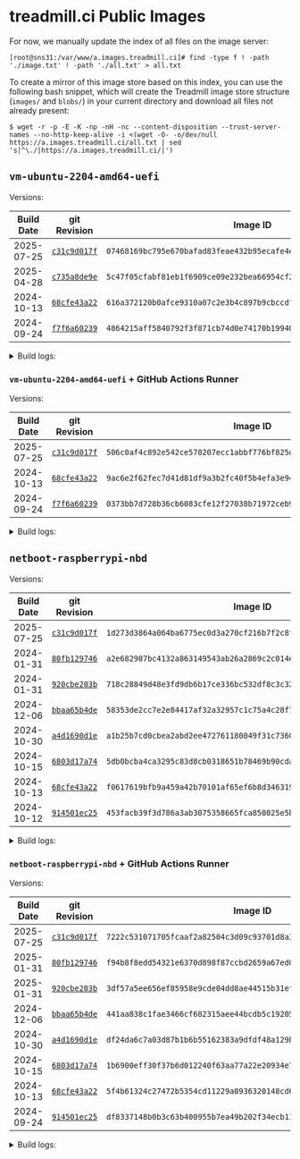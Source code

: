 # treadmill.ci Public Images

For now, we manually update the index of all files on the image server:
```
[root@sns31:/var/www/a.images.treadmill.ci]# find -type f ! -path './image.txt' ! -path './all.txt' > all.txt
```

To create a mirror of this image store based on this index, you can
use the following bash snippet, which will create the Treadmill image
store structure (`images/` and `blobs/`) in your current directory and
download all files not already present:
```
$ wget -r -p -E -K -np -nH -nc --content-disposition --trust-server-names --no-http-keep-alive -i <(wget -O- -o/dev/null https://a.images.treadmill.ci/all.txt | sed 's|^\./|https://a.images.treadmill.ci/|')
```

## `vm-ubuntu-2204-amd64-uefi`

Versions:

| Build Date | git Revision                                                                                                                               | Image ID                                                           |
|------------|--------------------------------------------------------------------------------------------------------------------------------------------|--------------------------------------------------------------------|
| 2025-07-25 | [`c31c9d017f`](https://github.com/treadmill-tb/images/blob/c31c9d017f0388a2f64f8d8678ad54f9f540e273/vm-ubuntu-2204-amd64-uefi/default.nix) | `07468169bc795e670bafad83feae432b95ecafe4e60c13385ec866a27f9a4df7` |
| 2025-04-28 | [`c735a8de9e`](https://github.com/treadmill-tb/images/blob/c735a8de9ef2a9deb8177b9e6a5b30acc11bf62b/vm-ubuntu-2204-amd64-uefi/default.nix) | `5c47f05cfabf81eb1f6909ce09e232bea66954cf248ed9bca3e437f57768fc13` |
| 2024-10-13 | [`68cfe43a22`](https://github.com/treadmill-tb/images/blob/68cfe43a225bf83bba4fe3fe11723bda7da9c45f/vm-ubuntu-2204-amd64-uefi/default.nix) | `616a372120b0afce9310a07c2e3b4c897b9cbccdfec4cf01ccbcca82c156ee05` |
| 2024-09-24 | [`f7f6a60239`](https://github.com/treadmill-tb/images/blob/f7f6a6023970684ab56515fcdedf1b5792f368f7/vm-ubuntu-2204-amd64-uefi/default.nix) | `4864215aff5840792f3f871cb74d0e74170b199406a56422612efa715e72e1a5` |

<details>
<summary>Build logs:</summary>

### `c31c9d017f`

```
leons@caesium ~/p/t/i/vm-ubuntu-2204-amd64-uefi (main)> git rev-parse HEAD
c31c9d017f0388a2f64f8d8678ad54f9f540e273
leons@caesium ~/p/t/i/vm-ubuntu-2204-amd64-uefi (main)> nix-build -I nixpkgs=https://github.com/nixos/nixpkgs/archive/nixos-25.05.tar.gz -E 'with import <nixpkgs> {}; callPackage ./default.nix {}'
fetching git input 'git+https://github.com/nix-community/fenix.git'
fetching git input 'git+https://github.com/treadmill-tb/treadmill.git'
/nix/store/6kps7gmafa0skmk5q5p0vh0z33c9kjan-treadmill-store
leons@caesium ~/p/t/i/vm-ubuntu-2204-amd64-uefi (main)> rsync -rv -L result/ leons@sns31.cs.princeton.edu:/var/www/a.images.treadmill.ci/
sending incremental file list
image.txt
blobs/ca/
blobs/ca/cd/
blobs/ca/cd/f7/
blobs/ca/cd/f7/cacdf7c464666e032f98a1e509b77256fd443d4c394ab393f7fc3fa76f6e2f24
images/07/
images/07/46/
images/07/46/81/
images/07/46/81/07468169bc795e670bafad83feae432b95ecafe4e60c13385ec866a27f9a4df7

sent 945,064,708 bytes  received 113 bytes  46,100,722.98 bytes/sec
total size is 944,833,540  speedup is 1.00
```

### `c735a8de9e`

```
leons@caesium ~/p/t/i/vm-ubuntu-2204-amd64-uefi (main)> git rev-parse HEAD
c735a8de9ef2a9deb8177b9e6a5b30acc11bf62b
leons@caesium ~/p/t/i/vm-ubuntu-2204-amd64-uefi (main)> nix-build -E 'with import <nixpkgs> {}; callPackage ./default.nix {}'
/nix/store/zj9gszd7adgyj56wcjy0sfnvhpy5rf2g-treadmill-store
leons@caesium ~/p/t/i/vm-ubuntu-2204-amd64-uefi (main)> rsync -rv -L result/ leons@sns31.cs.princeton.edu:/var/www/a.images.treadmill.ci/
sending incremental file list
image.txt
blobs/5f/
blobs/5f/1f/
blobs/5f/1f/a9/
blobs/5f/1f/a9/5f1fa9a64cf4e5e92d42b585f0abe905e6678ae831619c3237ceadb195276013
images/5c/
images/5c/47/
images/5c/47/f0/
images/5c/47/f0/5c47f05cfabf81eb1f6909ce09e232bea66954cf248ed9bca3e437f57768fc13

sent 947,470,676 bytes  received 113 bytes  65,342,813.03 bytes/sec
total size is 947,238,916  speedup is 1.00
```

### `68cfe43a22`

```
leons@caesium ~/p/t/i/vm-ubuntu-2204-amd64-uefi (main)> git rev-parse HEAD
68cfe43a225bf83bba4fe3fe11723bda7da9c45f
leons@caesium ~/p/t/i/vm-ubuntu-2204-amd64-uefi (main)> nix-build -E 'with import <nixpkgs> {}; callPackage ./default.nix {}'
/nix/store/fcssv6py0hh2p4hfd9w5h9pl5d3ysz5p-treadmill-store
leons@caesium ~/p/t/i/vm-ubuntu-2204-amd64-uefi (main)> rsync -rv -L result/ leons@sns31.cs.princeton.edu:/var/www/a.images.treadmill.ci/
sending incremental file list
image.txt
blobs/6c/
blobs/6c/82/
blobs/6c/82/47/
blobs/6c/82/47/6c8247e4440a4f9a691f67643c1d2adf87d48b6c475bd7b83599851cec785164
images/61/
images/61/6a/
images/61/6a/37/
images/61/6a/37/616a372120b0afce9310a07c2e3b4c897b9cbccdfec4cf01ccbcca82c156ee05

sent 941,459,348 bytes  received 113 bytes  81,866,040.09 bytes/sec
total size is 941,229,060  speedup is 1.00
```


### `f7f6a60239`

```
leons@caesium ~/p/t/i/vm-ubuntu-2204-amd64-uefi (main)> git rev-parse HEAD
f7f6a6023970684ab56515fcdedf1b5792f368f7
leons@caesium ~/p/t/i/vm-ubuntu-2204-amd64-uefi (main)> nix-build -E 'with import <nixpkgs> {}; callPackage ./default.nix {}'
/nix/store/1bjwlkjbxq7nal5sbll6snh9wc0ingbv-treadmill-store
leons@caesium ~/p/t/i/vm-ubuntu-2204-amd64-uefi (main)> rsync -rv -L result/ leons@sns31.cs.princeton.edu:/var/www/a.images.treadmill.ci/
sending incremental file list
image.txt
blobs/
blobs/33/
blobs/33/31/
blobs/33/31/75/
blobs/33/31/75/33317569a76291991bb8dae68a08b2369221a229192eec1ad3227d38826da281
images/
images/48/
images/48/64/
images/48/64/21/
images/48/64/21/4864215aff5840792f3f871cb74d0e74170b199406a56422612efa715e72e1a5

sent 940,869,394 bytes  received 113 bytes  89,606,619.71 bytes/sec
total size is 940,639,236  speedup is 1.00
```

</details>

### `vm-ubuntu-2204-amd64-uefi` + GitHub Actions Runner

Versions:

| Build Date | git Revision                                                                                                                                          | Image ID                                                           |
|------------|-------------------------------------------------------------------------------------------------------------------------------------------------------|--------------------------------------------------------------------|
| 2025-07-25 | [`c31c9d017f`](https://github.com/treadmill-tb/images/blob/c31c9d017f0388a2f64f8d8678ad54f9f540e273/vm-ubuntu-2204-amd64-uefi/gh-actions-overlay.nix) | `506c0af4c892e542ce578207ecc1abbf776bf825d3b1a72ddf295465af215756` |
| 2024-10-13 | [`68cfe43a22`](https://github.com/treadmill-tb/images/blob/68cfe43a225bf83bba4fe3fe11723bda7da9c45f/vm-ubuntu-2204-amd64-uefi/gh-actions-overlay.nix) | `9ac6e2f62fec7d41d81df9a3b2fc40f5b4efa3e94055ea43a83e29dc77b791ee` |
| 2024-09-24 | [`f7f6a60239`](https://github.com/treadmill-tb/images/blob/f7f6a6023970684ab56515fcdedf1b5792f368f7/vm-ubuntu-2204-amd64-uefi/gh-actions-overlay.nix) | `0373bb7d728b36cb6083cfe12f27038b71972ceb90563b0037d4012df7b62bf4` |

<details>
<summary>Build logs:</summary>

### `c31c9d017f`

```
leons@caesium ~/p/t/i/vm-ubuntu-2204-amd64-uefi (main)> git rev-parse HEAD
c31c9d017f0388a2f64f8d8678ad54f9f540e273
leons@caesium ~/p/t/i/vm-ubuntu-2204-amd64-uefi (main)> nix-build -I nixpkgs=https://github.com/nixos/nixpkgs/archive/nixos-25.05.tar.gz gh-actions-overlay.nix
fetching git input 'git+https://github.com/nix-community/fenix.git'
fetching git input 'git+https://github.com/treadmill-tb/treadmill.git'
/nix/store/6nlgbffa7kmhps2yjs95cng95z4aqcpb-image-store
leons@caesium ~/p/t/i/vm-ubuntu-2204-amd64-uefi (main)> rsync -rv -L result/ leons@sns31.cs.princeton.edu:/var/www/a.images.treadmill.ci/
sending incremental file list
image.txt
blobs/a6/
blobs/a6/85/
blobs/a6/85/fc/
blobs/a6/85/fc/a685fc1e896cb84380cf4fda4b76f64a2463773e8ac63c379bdc39efc09b1a10
blobs/ca/cd/f7/cacdf7c464666e032f98a1e509b77256fd443d4c394ab393f7fc3fa76f6e2f24
images/50/
images/50/6c/
images/50/6c/0a/
images/50/6c/0a/506c0af4c892e542ce578207ecc1abbf776bf825d3b1a72ddf295465af215756

sent 648,500,305 bytes  received 215,334 bytes  56,410,055.57 bytes/sec
total size is 1,593,050,917  speedup is 2.46
```

### `68cfe43a22`

```
leons@caesium ~/p/t/i/vm-ubuntu-2204-amd64-uefi (main)> git rev-parse HEAD
68cfe43a225bf83bba4fe3fe11723bda7da9c45f
leons@caesium ~/p/t/i/vm-ubuntu-2204-amd64-uefi (main)> nix-build gh-actions-overlay.nix
/nix/store/25p7sbadzw5rj7b1dz23zxacw0ri8nzr-image-store
leons@caesium ~/p/t/i/vm-ubuntu-2204-amd64-uefi (main)> rsync -rv -L result/ leons@sns31.cs.princeton.edu:/var/www/a.images.treadmill.ci/
sending incremental file list
image.txt
blobs/06/
blobs/06/ff/
blobs/06/ff/9f/
blobs/06/ff/9f/06ff9fbb107733147c0ab2bd92efd4a2844b42c9ec60945d8e84de1b6194ed61
blobs/6c/82/47/6c8247e4440a4f9a691f67643c1d2adf87d48b6c475bd7b83599851cec785164
images/9a/
images/9a/c6/
images/9a/c6/e2/
images/9a/c6/e2/9ac6e2f62fec7d41d81df9a3b2fc40f5b4efa3e94055ea43a83e29dc77b791ee

sent 658,136,207 bytes  received 214,956 bytes  77,453,078.00 bytes/sec
total size is 1,599,080,209  speedup is 2.43
```

### `f7f6a60239`

```
leons@caesium ~/p/t/i/vm-ubuntu-2204-amd64-uefi (main)> git rev-parse HEAD
f7f6a6023970684ab56515fcdedf1b5792f368f7
leons@caesium ~/p/t/i/vm-ubuntu-2204-amd64-uefi (main)> nix-build gh-actions-overlay.nix
/nix/store/yzn9rhawqslvl8y7b55sq6n19lhlcxrx-image-store
leons@caesium ~/p/t/i/vm-ubuntu-2204-amd64-uefi (main)> rsync -rv -L result/ leons@sns31.cs.princeton.edu:/var/www/a.images.treadmill.ci/
sending incremental file list
image.txt
blobs/33/31/75/33317569a76291991bb8dae68a08b2369221a229192eec1ad3227d38826da281
blobs/9b/
blobs/9b/bc/
blobs/9b/bc/f6/
blobs/9b/bc/f6/9bbcf6d6a67886ac58b9d6cdbb87b49e1a14ebeb8b19b99279b3d73eacdf00b0
images/03/
images/03/73/
images/03/73/bb/
images/03/73/bb/0373bb7d728b36cb6083cfe12f27038b71972ceb90563b0037d4012df7b62bf4

sent 658,398,373 bytes  received 214,879 bytes  69,327,710.74 bytes/sec
total size is 1,598,752,529  speedup is 2.43
```

</details>

## `netboot-raspberrypi-nbd`

Versions:

| Build Date | git Revision                                                                                                                             | Image ID                                                           |
|------------|------------------------------------------------------------------------------------------------------------------------------------------|--------------------------------------------------------------------|
| 2025-07-25 | [`c31c9d017f`](https://github.com/treadmill-tb/images/blob/c31c9d017f0388a2f64f8d8678ad54f9f540e273/netboot-raspberrypi-nbd/default.nix) | `1d273d3864a064ba6775ec0d3a270cf216b7f2c8ff974bad5917cf47410914ce` |
| 2024-01-31 | [`80fb129746`](https://github.com/treadmill-tb/images/blob/80fb129746645beebf328113140af8a1d2e41adc/netboot-raspberrypi-nbd/default.nix) | `a2e682907bc4132a863149543ab26a2869c2c014ef6ad63ae0d66c088377deaf` |
| 2024-01-31 | [`920cbe203b`](https://github.com/treadmill-tb/images/blob/920cbe203b7ba34b571bedb1428b4f3b02cb04ca/netboot-raspberrypi-nbd/default.nix) | `718c28849d48e3fd9db6b17ce336bc532df8c3c32f4ac7e8b61a79b901f8f452` |
| 2024-12-06 | [`bbaa65b4de`](https://github.com/treadmill-tb/images/blob/bbaa65b4de28ce20a55d79ac877bd1f1d060b2ae/netboot-raspberrypi-nbd/default.nix) | `58353de2cc7e2e84417af32a32957c1c75a4c28f7c0471c4598233e92310e3bd` |
| 2024-10-30 | [`a4d1690d1e`](https://github.com/treadmill-tb/images/blob/a4d1690d1ef9c2e330a71237913279ab90ca545d/netboot-raspberrypi-nbd/default.nix) | `a1b25b7cd0cbea2abd2ee472761180049f31c736095f81c16c65a5877e9f2c44` |
| 2024-10-15 | [`6803d17a74`](https://github.com/treadmill-tb/images/blob/6803d17a74a4158e80fc6bc6fe44c64543ff0d15/netboot-raspberrypi-nbd/default.nix) | `5db0bcba4ca3295c83d8cb0318651b78469b90cda9f124011c2bd15a0f1f8999` |
| 2024-10-13 | [`68cfe43a22`](https://github.com/treadmill-tb/images/blob/68cfe43a225bf83bba4fe3fe11723bda7da9c45f/netboot-raspberrypi-nbd/default.nix) | `f0617619bfb9a459a42b70101af65ef6b8d34631955f1d46423674e9897f26fc` |
| 2024-10-12 | [`914501ec25`](https://github.com/treadmill-tb/images/blob/914501ec25617613d8bc4d5ca034438e3030acf3/netboot-raspberrypi-nbd/default.nix) | `453facb39f3d786a3ab3075358665fca850025e5b342487066f7a5c5482bd8ab` |

<details>
<summary>Build logs:</summary>

### `c31c9d017f`

```
leons@caesium ~/p/t/i/netboot-raspberrypi-nbd (main)> git rev-parse HEAD
c31c9d017f0388a2f64f8d8678ad54f9f540e273
leons@caesium ~/p/t/i/netboot-raspberrypi-nbd (main)> nix-build -I nixpkgs=https://github.com/nixos/nixpkgs/archive/nixos-25.05.tar.gz -E 'with import <nixpkgs> {}; callPackage ./default.nix {}'
fetching git input 'git+https://github.com/nix-community/fenix.git'
fetching git input 'git+https://github.com/treadmill-tb/treadmill.git'
/nix/store/r2cz4pk1cjvcvzj5s5rmhfcbxi3a1jcw-treadmill-store
leons@caesium ~/p/t/i/netboot-raspberrypi-nbd (main)> rsync -rv -L result/ leons@sns31.cs.princeton.edu:/var/www/a.images.treadmill.ci/
sending incremental file list
image.txt
blobs/d0/fe/85/d0fe85398093e5c0eb6eb0a207810d630421e4c2fd258f69196094758b238c80
blobs/e8/39/ce/e839ce3984083b7c9b491615aa0382d159c5ee0204d252cce5efcf0225f1a622
images/1d/27/3d/1d273d3864a064ba6775ec0d3a270cf216b7f2c8ff974bad5917cf47410914ce

sent 217,200 bytes  received 378,957 bytes  20,917.79 bytes/sec
total size is 2,156,657,811  speedup is 3,617.60
```

### `80fb129746`

```
leons@caesium ~/p/t/i/netboot-raspberrypi-nbd (main)> git rev-parse HEAD
80fb129746645beebf328113140af8a1d2e41adc
leons@caesium ~/p/t/i/netboot-raspberrypi-nbd (main)> nix-build -E 'with import <nixpkgs> {}; callPackage ./default.nix {}'
fetching git input 'git+https://github.com/nix-community/fenix.git'
fetching git input 'git+https://github.com/treadmill-tb/treadmill.git'
/nix/store/bg2zw64ahh9k0dzrsij51g1f0rnw5nkk-treadmill-store
leons@caesium ~/p/t/i/netboot-raspberrypi-nbd (main)> rsync -rv -L result/ leons@sns31.cs.princeton.edu:/var/www/a.images.treadmill.ci/
sending incremental file list
image.txt
blobs/65/
blobs/65/7f/
blobs/65/7f/de/
blobs/65/7f/de/657fde93f3d1f48cb190983c5ed97692d398100834ec2721696a3adaa19f9af5
blobs/f0/
blobs/f0/04/
blobs/f0/04/37/
blobs/f0/04/37/f00437ea67ca16a52ecb2b54bc691d148b79d728f68dc25b7e3cf8f02bc602ac
images/a2/
images/a2/e6/
images/a2/e6/82/
images/a2/e6/82/a2e682907bc4132a863149543ab26a2869c2c014ef6ad63ae0d66c088377deaf

sent 2,149,318,777 bytes  received 148 bytes  84,287,016.67 bytes/sec
total size is 2,148,793,491  speedup is 1.00
```

### `920cbe203b`

```
leons@caesium ~/p/t/i/netboot-raspberrypi-nbd (main)> git rev-parse HEAD
920cbe203b7ba34b571bedb1428b4f3b02cb04ca
leons@caesium ~/p/t/i/netboot-raspberrypi-nbd (main)> nix-build -E 'with import <nixpkgs> {}; callPackage ./default.nix {}'
fetching git input 'git+https://github.com/nix-community/fenix.git'
fetching git input 'git+https://github.com/treadmill-tb/treadmill.git'
/nix/store/2id5l0w2vljdakvibpz89q86r9q5wcbn-treadmill-store
leons@caesium ~/p/t/i/netboot-raspberrypi-nbd (main)> rsync -rv -L result/ leons@sns31.cs.princeton.edu:/var/www/a.images.treadmill.ci/
sending incremental file list
image.txt
blobs/d0/
blobs/d0/99/
blobs/d0/99/e8/
blobs/d0/99/e8/d099e857f6266da7e1e2a49064ebd6e3a62643a39eee2b4aa5b95ea298e0ba08
blobs/fa/
blobs/fa/cf/
blobs/fa/cf/df/
blobs/fa/cf/df/facfdfe0c346d9debf4e7e0ee12417bad93474d4dc5b26eb8583e9933383db96
images/71/
images/71/8c/
images/71/8c/28/
images/71/8c/28/718c28849d48e3fd9db6b17ce336bc532df8c3c32f4ac7e8b61a79b901f8f452

sent 2,157,971,643 bytes  received 148 bytes  88,080,481.27 bytes/sec
total size is 2,157,444,243  speedup is 1.00
```

### `bbaa65b4de`

```
leons@caesium ~/p/t/i/netboot-raspberrypi-nbd (main)> git rev-parse HEAD
bbaa65b4de28ce20a55d79ac877bd1f1d060b2ae
leons@caesium ~/p/t/i/netboot-raspberrypi-nbd (main)> nix-build  -E 'with import <nixpkgs> {}; callPackage ./default.nix {}'
/nix/store/h45xlb381jcsllh3dx54rf8ddz0zxday-treadmill-store
leons@caesium ~/p/t/i/netboot-raspberrypi-nbd (main)> rsync -rv -L result/ leons@sns31.cs.princeton.edu:/var/www/a.images.treadmill.ci/
sending incremental file list
image.txt
blobs/bb/07/46/bb074607e34ca760c9ad00f01931fff05e8ed34d8a01d2413ae9e95ce87fe298
blobs/c9/12/05/c9120536872e66511d2fe089fd4949b0a1289536b54f9a2cc5c16605b0f7e941
images/58/
images/58/35/
images/58/35/3d/
images/58/35/3d/58353de2cc7e2e84417af32a32957c1c75a4c28f7c0471c4598233e92310e3bd

sent 217,993 bytes  received 378,398 bytes  51,860.09 bytes/sec
total size is 2,148,990,099  speedup is 3,603.32
```

### `a4d1690d1e`

```
leons@caesium ~/p/t/i/netboot-raspberrypi-nbd (main)> git rev-parse HEAD
a4d1690d1ef9c2e330a71237913279ab90ca545d
leons@caesium ~/p/t/i/netboot-raspberrypi-nbd (main)> nix-build -E 'with import <nixpkgs> {}; callPackage ./default.nix {}'
/nix/store/nakjliab1q6cd0l3f1v2zl3c65wghfl7-treadmill-store
leons@caesium ~/p/t/i/netboot-raspberrypi-nbd (main)> rsync -rv -L result/ leons@sns31.cs.princeton.edu:/var/www/a.images.treadmill.ci/
sending incremental file list
image.txt
blobs/6a/
blobs/6a/d5/
blobs/6a/d5/57/
blobs/6a/d5/57/6ad557ac9249f743b56124e0157b01e5cf28fcd5c45222b48ced16804b17eb09
blobs/9d/
blobs/9d/30/
blobs/9d/30/51/
blobs/9d/30/51/9d30513e0dc24566abb2271f269e6509db9866d313a5e0445e3afe9029542947
images/a1/
images/a1/b2/
images/a1/b2/5b/
images/a1/b2/5b/a1b25b7cd0cbea2abd2ee472761180049f31c736095f81c16c65a5877e9f2c44

sent 2,163,215,797 bytes  received 148 bytes  105,522,729.02 bytes/sec
total size is 2,162,687,123  speedup is 1.00
```

### `6803d17a74`

```
leons@caesium ~/p/t/i/netboot-raspberrypi-nbd (main)> git rev-parse HEAD
6803d17a74a4158e80fc6bc6fe44c64543ff0d15
leons@caesium ~/p/t/i/netboot-raspberrypi-nbd (main)> nix-build -I nixpkgs=https://github.com/nixos/nixpkgs/archive/release-24.05.tar.gz -E 'with import <nixpkgs> {}; callPackage ./default.nix {}'
/nix/store/b4vwspja2w7zp8slajn4zb6xydz6bdp8-treadmill-store
leons@caesium ~/p/t/i/netboot-raspberrypi-nbd (main)> rsync -rv -L result/ leons@sns31.cs.princeton.edu:/var/www/a.images.treadmill.ci/
sending incremental file list
image.txt
blobs/50/a3/39/50a339bb4ec10902d7bae426fe216a8008fca81fa82ce9a8036ebad998320c98
blobs/e4/4b/bd/e44bbd64b70c8afea5f704e8b6884f7d52bee81c75b84ac443bb77e45901acbf
images/5d/b0/bc/5db0bcba4ca3295c83d8cb0318651b78469b90cda9f124011c2bd15a0f1f8999

sent 217,190 bytes  received 378,929 bytes  51,836.43 bytes/sec
total size is 2,155,740,307  speedup is 3,616.29
```

### `68cfe43a22`

```
leons@caesium ~/p/t/i/netboot-raspberrypi-nbd (main)> git rev-parse HEAD
68cfe43a225bf83bba4fe3fe11723bda7da9c45f
leons@caesium ~/p/t/i/netboot-raspberrypi-nbd (main)> nix-build -E 'with import <nixpkgs> {}; callPackage ./default.nix {}'
/nix/store/wc452qz6yp2fy7qdlk0sn71rbcsky45g-treadmill-store
leons@caesium ~/p/t/i/netboot-raspberrypi-nbd (main)> rsync -rv -L result/ leons@sns31.cs.princeton.edu:/var/www/a.images.treadmill.ci/
sending incremental file list
image.txt
blobs/33/24/
blobs/33/24/52/
blobs/33/24/52/3324528e034d27c28f4b58b734aab3e0b041a1c57c044bcef1a3c552ff88665a
blobs/50/
blobs/50/16/
blobs/50/16/df/
blobs/50/16/df/5016df56e359098cb3c6e44bee77ee390c71e855908e4b0a528cbf4ba5d37f4f
images/f0/
images/f0/61/
images/f0/61/76/
images/f0/61/76/f0617619bfb9a459a42b70101af65ef6b8d34631955f1d46423674e9897f26fc

sent 2,159,544,890 bytes  received 145 bytes  105,343,660.24 bytes/sec
total size is 2,159,017,107  speedup is 1.00
```

### `914501ec25`

```
leons@caesium ~/p/t/i/netboot-raspberrypi-nbd (main)> git rev-parse HEAD
914501ec25617613d8bc4d5ca034438e3030acf3
leons@caesium ~/p/t/i/netboot-raspberrypi-nbd (main)> nix-build -E 'with import <nixpkgs> {}; callPackage ./default.nix {}'
/nix/store/8yhb8zc7n0dj1a1y9gc1n8l9w84firk8-treadmill-store
leons@caesium ~/p/t/i/netboot-raspberrypi-nbd (main)> rsync -rv -L result/ leons@sns31.cs.princeton.edu:/var/www/a.images.treadmill.ci/
sending incremental file list
image.txt
blobs/1d/67/24/1d6724e19dee478cc8b6b6e09cd8d3ba415818aac605acf4a7679159f246dcbf
blobs/44/a2/5a/44a25acaf1e384ffd6926d613cca854563bc62ad6515e1645ac4151f51c55054
images/45/
images/45/3f/
images/45/3f/ac/
images/45/3f/ac/453facb39f3d786a3ab3075358665fca850025e5b342487066f7a5c5482bd8ab
sent 222,162 bytes  received 385,681 bytes  52,855.91 bytes/sec
total size is 2,098,687,124  speedup is 3,452.68
```

</details>

### `netboot-raspberrypi-nbd` + GitHub Actions Runner

Versions:

| Build Date | git Revision                                                                                                                                        | Image ID                                                           |
|------------|-----------------------------------------------------------------------------------------------------------------------------------------------------|--------------------------------------------------------------------|
| 2025-07-25 | [`c31c9d017f`](https://github.com/treadmill-tb/images/blob/c31c9d017f0388a2f64f8d8678ad54f9f540e273/netboot-raspberrypi-nbd/gh-actions-overlay.nix) | `7222c531071705fcaaf2a82504c3d09c93701d8a307de266fb551294911a1181` |
| 2025-01-31 | [`80fb129746`](https://github.com/treadmill-tb/images/blob/80fb129746645beebf328113140af8a1d2e41adc/netboot-raspberrypi-nbd/gh-actions-overlay.nix) | `f94b8f8edd54321e6370d898f87ccbd2659a67ed0300fda2adc8099cdd157790` |
| 2025-01-31 | [`920cbe203b`](https://github.com/treadmill-tb/images/blob/920cbe203b7ba34b571bedb1428b4f3b02cb04ca/netboot-raspberrypi-nbd/gh-actions-overlay.nix) | `3df57a5ee656ef85958e9cde04dd8ae44515b31efeef6a4d23ac3cd4d10a033c` |
| 2024-12-06 | [`bbaa65b4de`](https://github.com/treadmill-tb/images/blob/bbaa65b4de28ce20a55d79ac877bd1f1d060b2ae/netboot-raspberrypi-nbd/gh-actions-overlay.nix) | `441aa838c1fae3466cf682315aee44bcdb5c192054d6238e6c073ccd44b9bf06` |
| 2024-10-30 | [`a4d1690d1e`](https://github.com/treadmill-tb/images/blob/a4d1690d1ef9c2e330a71237913279ab90ca545d/netboot-raspberrypi-nbd/gh-actions-overlay.nix) | `df24da6c7a03d87b1b6b55162383a9dfdf48a129b5f3e648748f0f9d11cdb470` |
| 2024-10-15 | [`6803d17a74`](https://github.com/treadmill-tb/images/blob/6803d17a74a4158e80fc6bc6fe44c64543ff0d15/netboot-raspberrypi-nbd/gh-actions-overlay.nix) | `1b6900eff30f37b6d012240f63aa77a22e20934e7f6ebf38e25310552dc08378` |
| 2024-10-13 | [`68cfe43a22`](https://github.com/treadmill-tb/images/blob/68cfe43a225bf83bba4fe3fe11723bda7da9c45f/netboot-raspberrypi-nbd/gh-actions-overlay.nix) | `5f4b61324c27472b5354cd11229a0936320148cd6e852fbf05e1b7ff5b4598e6` |
| 2024-09-24 | [`914501ec25`](https://github.com/treadmill-tb/images/blob/914501ec25617613d8bc4d5ca034438e3030acf3/netboot-raspberrypi-nbd/gh-actions-overlay.nix) | `df8337148b0b3c63b400955b7ea49b202f34ecb111b61cd60c45a96076d9e31a` |

<details>
<summary>Build logs:</summary>

### `c31c9d017f`

```
leons@caesium ~/p/t/i/netboot-raspberrypi-nbd (main)> git rev-parse HEAD
c31c9d017f0388a2f64f8d8678ad54f9f540e273
leons@caesium ~/p/t/i/netboot-raspberrypi-nbd (main)> nix-build -I nixpkgs=https://github.com/nixos/nixpkgs/archive/nixos-25.05.tar.gz gh-actions-runner-overlay.nix
fetching git input 'git+https://github.com/nix-community/fenix.git'
fetching git input 'git+https://github.com/treadmill-tb/treadmill.git'
/nix/store/nirqlf570kb73x03xkymn7x92bi8c8y1-image-store
leons@caesium ~/p/t/i/netboot-raspberrypi-nbd (main)> rsync -rv -L result/ leons@sns31.cs.princeton.edu:/var/www/a.images.treadmill.ci/
sending incremental file list
image.txt
blobs/32/
blobs/32/86/
blobs/32/86/aa/
blobs/32/86/aa/3286aac796e2fcf217eb5a2f9430022aa16a6f1247182b35170b71cb196c6fe8
blobs/d0/fe/85/d0fe85398093e5c0eb6eb0a207810d630421e4c2fd258f69196094758b238c80
blobs/e8/39/ce/e839ce3984083b7c9b491615aa0382d159c5ee0204d252cce5efcf0225f1a622
images/72/
images/72/22/
images/72/22/c5/
images/72/22/c5/7222c531071705fcaaf2a82504c3d09c93701d8a307de266fb551294911a1181

sent 3,365,628 bytes  received 378,985 bytes  325,618.52 bytes/sec
total size is 2,159,804,174  speedup is 576.78
```

### `80fb129746`

```
leons@caesium ~/p/t/i/netboot-raspberrypi-nbd (main)> git rev-parse HEAD
80fb129746645beebf328113140af8a1d2e41adc
leons@caesium ~/p/t/i/netboot-raspberrypi-nbd (main)> nix-build -I nixpkgs=https://github.com/nixos/nixpkgs/archive/release-24.11.tar.gz gh-actions-runner-overlay.nix
fetching git input 'git+https://github.com/nix-community/fenix.git'
fetching git input 'git+https://github.com/treadmill-tb/treadmill.git'
/nix/store/waazbzq4l490m49sk3dpjblv55z46xp6-image-store
leons@caesium ~/p/t/i/netboot-raspberrypi-nbd (main)> rsync -rv -L result/ leons@sns31.cs.princeton.edu:/var/www/a.images.treadmill.ci/
sending incremental file list
image.txt
blobs/46/
blobs/46/d4/
blobs/46/d4/a5/
blobs/46/d4/a5/46d4a5f528a8145e151d2b42a6c88b21336d8815037cf70ea36e7e16687b6772
blobs/65/7f/de/657fde93f3d1f48cb190983c5ed97692d398100834ec2721696a3adaa19f9af5
blobs/f0/04/37/f00437ea67ca16a52ecb2b54bc691d148b79d728f68dc25b7e3cf8f02bc602ac
images/f9/
images/f9/4b/
images/f9/4b/8f/
images/f9/4b/8f/f94b8f8edd54321e6370d898f87ccbd2659a67ed0300fda2adc8099cdd157790

sent 3,365,288 bytes  received 378,397 bytes  356,541.43 bytes/sec
total size is 2,151,939,854  speedup is 574.82
```

### `920cbe203b`

```
leons@caesium ~/p/t/i/netboot-raspberrypi-nbd (main)> git rev-parse HEAD
920cbe203b7ba34b571bedb1428b4f3b02cb04ca
leons@caesium ~/p/t/i/netboot-raspberrypi-nbd (main)> nix-build gh-actions-runner-overlay.nix
fetching git input 'git+https://github.com/nix-community/fenix.git'
fetching git input 'git+https://github.com/treadmill-tb/treadmill.git'
/nix/store/2nml7q6wg5qjqddxyi6qw0mfhaaihqcl-image-store
leons@caesium ~/p/t/i/netboot-raspberrypi-nbd (main)> rsync -rv -L result/ leons@sns31.cs.princeton.edu:/var/www/a.images.treadmill.ci/
sending incremental file list
image.txt
blobs/4d/
blobs/4d/96/
blobs/4d/96/8d/
blobs/4d/96/8d/4d968df944bd1ac0eb9e5409b2f118d94aeec254121afe93544a2952024768ec
blobs/d0/99/e8/d099e857f6266da7e1e2a49064ebd6e3a62643a39eee2b4aa5b95ea298e0ba08
blobs/fa/cf/df/facfdfe0c346d9debf4e7e0ee12417bad93474d4dc5b26eb8583e9933383db96
images/3d/
images/3d/f5/
images/3d/f5/7a/
images/3d/f5/7a/3df57a5ee656ef85958e9cde04dd8ae44515b31efeef6a4d23ac3cd4d10a033c

sent 3,365,664 bytes  received 379,052 bytes  325,627.48 bytes/sec
total size is 2,160,590,606  speedup is 576.97
```

### `bbaa65b4de`

```
leons@caesium ~/p/t/i/netboot-raspberrypi-nbd (main)> git rev-parse HEAD
bbaa65b4de28ce20a55d79ac877bd1f1d060b2ae
leons@caesium ~/p/t/i/netboot-raspberrypi-nbd (main)> nix-build gh-actions-runner-overlay.nix
/nix/store/nfjq0cwgxl2zb7w4gad3jjlcmzzxps7v-image-store
leons@caesium ~/p/t/i/netboot-raspberrypi-nbd (main)> rsync -rv -L result/ leons@sns31.cs.princeton.edu:/var/www/a.images.treadmill.ci/
sending incremental file list
image.txt
blobs/bb/
blobs/bb/07/
blobs/bb/07/46/
blobs/bb/07/46/bb074607e34ca760c9ad00f01931fff05e8ed34d8a01d2413ae9e95ce87fe298
blobs/c9/
blobs/c9/12/
blobs/c9/12/05/
blobs/c9/12/05/c9120536872e66511d2fe089fd4949b0a1289536b54f9a2cc5c16605b0f7e941
blobs/de/
blobs/de/3b/
blobs/de/3b/8d/
blobs/de/3b/8d/de3b8d4e4a3d07791693bb8a4a98a33f00d8f77b7b998ed49370d4f4eb3d3734
images/44/
images/44/1a/
images/44/1a/a8/
images/44/1a/a8/441aa838c1fae3466cf682315aee44bcdb5c192054d6238e6c073ccd44b9bf06

sent 2,424,375,783 bytes  received 183 bytes  107,750,042.93 bytes/sec
total size is 2,423,783,184  speedup is 1.00
```

### `a4d1690d1e`

```
leons@caesium ~/p/t/i/netboot-raspberrypi-nbd (main) [1]> git rev-parse HEAD
a4d1690d1ef9c2e330a71237913279ab90ca545d
leons@caesium ~/p/t/i/netboot-raspberrypi-nbd (main)> nix-build gh-actions-runner-overlay.nix
/nix/store/v751jk869i22ppplffkrc0c5jvaqbivg-image-store
leons@caesium ~/p/t/i/netboot-raspberrypi-nbd (main)> rsync -rv -L result/ leons@sns31.cs.princeton.edu:/var/www/a.images.treadmill.ci/
sending incremental file list
image.txt
blobs/30/
blobs/30/1b/
blobs/30/1b/82/
blobs/30/1b/82/301b824fdf94fe658a389fdc6cf147e0ff4c1f06c4403a74d00331f6aebb1798
blobs/6a/d5/57/6ad557ac9249f743b56124e0157b01e5cf28fcd5c45222b48ced16804b17eb09
blobs/9d/30/51/9d30513e0dc24566abb2271f269e6509db9866d313a5e0445e3afe9029542947
images/df/24/
images/df/24/da/
images/df/24/da/df24da6c7a03d87b1b6b55162383a9dfdf48a129b5f3e648748f0f9d11cdb470

sent 470,751,703 bytes  received 379,466 bytes  32,491,804.76 bytes/sec
total size is 2,633,105,217  speedup is 5.59
```

### `6803d17a74`

```
leons@caesium ~/p/t/i/netboot-raspberrypi-nbd (main)> git rev-parse HEAD
6803d17a74a4158e80fc6bc6fe44c64543ff0d15
leons@caesium ~/p/t/i/netboot-raspberrypi-nbd (main)> nix-build -I nixpkgs=https://github.com/nixos/nixpkgs/archive/release-24.05.tar.gz gh-actions-runner-overlay.nix
/nix/store/148134wsj8h3jbaz6gn7dl1igywgg48a-image-store
leons@caesium ~/p/t/i/netboot-raspberrypi-nbd (main)> rsync -rv -L result/ leons@sns31.cs.princeton.edu:/var/www/a.images.treadmill.ci/
sending incremental file list
image.txt
blobs/50/a3/39/50a339bb4ec10902d7bae426fe216a8008fca81fa82ce9a8036ebad998320c98
blobs/e4/4b/bd/e44bbd64b70c8afea5f704e8b6884f7d52bee81c75b84ac443bb77e45901acbf
blobs/f8/
blobs/f8/d0/
blobs/f8/d0/61/
blobs/f8/d0/61/f8d06173c89ea48fb3c5214a7f16c3fb2c5964732602dcd230d535984d23e206
images/1b/
images/1b/69/
images/1b/69/00/
images/1b/69/00/1b6900eff30f37b6d012240f63aa77a22e20934e7f6ebf38e25310552dc08378

sent 470,030,344 bytes  received 378,961 bytes  30,348,987.42 bytes/sec
total size is 2,625,437,505  speedup is 5.58
```

### `68cfe43a22`

```
leons@caesium ~/p/t/i/netboot-raspberrypi-nbd (main)> git rev-parse HEAD
68cfe43a225bf83bba4fe3fe11723bda7da9c45f
leons@caesium ~/p/t/i/netboot-raspberrypi-nbd (main)> nix-build gh-actions-runner-overlay.nix
/nix/store/wcihc56rzaqhbvqj0amzza8qk6ss69sv-image-store
leons@caesium ~/p/t/i/netboot-raspberrypi-nbd (main)> rsync -rv -L result/ leons@sns31.cs.princeton.edu:/var/www/a.images.treadmill.ci/
sending incremental file list
image.txt
blobs/33/24/52/3324528e034d27c28f4b58b734aab3e0b041a1c57c044bcef1a3c552ff88665a
blobs/4f/
blobs/4f/5d/
blobs/4f/5d/5f/
blobs/4f/5d/5f/4f5d5fb9780430b4fa4b8747c74af7d60f8a4e1f5accb3cd9871d66bf674b8ca
blobs/50/16/df/5016df56e359098cb3c6e44bee77ee390c71e855908e4b0a528cbf4ba5d37f4f
images/5f/
images/5f/4b/
images/5f/4b/61/
images/5f/4b/61/5f4b61324c27472b5354cd11229a0936320148cd6e852fbf05e1b7ff5b4598e6

sent 469,637,168 bytes  received 379,189 bytes  30,323,635.94 bytes/sec
total size is 2,628,321,089  speedup is 5.59
```

### `914501ec25`

```
leons@caesium ~/p/t/i/netboot-raspberrypi-nbd (main)> git rev-parse HEAD
914501ec25617613d8bc4d5ca034438e3030acf3
leons@caesium ~/p/t/i/netboot-raspberrypi-nbd (main)> nix-build gh-actions-runner-overlay.nix
/nix/store/i0mqkn0ygp5zn7d1fd10h0z5msqav7vf-image-store
leons@caesium ~/p/t/i/netboot-raspberrypi-nbd (main)> rsync -rv -L result/ leons@sns31.cs.princeton.edu:/var/www/a.images.treadmill.ci/
sending incremental file list
image.txt
blobs/1d/
blobs/1d/67/
blobs/1d/67/24/
blobs/1d/67/24/1d6724e19dee478cc8b6b6e09cd8d3ba415818aac605acf4a7679159f246dcbf
blobs/44/
blobs/44/a2/
blobs/44/a2/5a/
blobs/44/a2/5a/44a25acaf1e384ffd6926d613cca854563bc62ad6515e1645ac4151f51c55054
blobs/55/
blobs/55/57/
blobs/55/57/dc/
blobs/55/57/dc/5557dc4e01ee4e2b4698931332b38a754c55f9da9ff48c7de8d4728fdf9683d1
images/df/
images/df/83/
images/df/83/37/
images/df/83/37/df8337148b0b3c63b400955b7ea49b202f34ecb111b61cd60c45a96076d9e31a
sent 2,570,257,715 bytes  received 183 bytes  100,794,427.37 bytes/sec
total size is 2,569,629,506  speedup is 1.00
```

</details>

